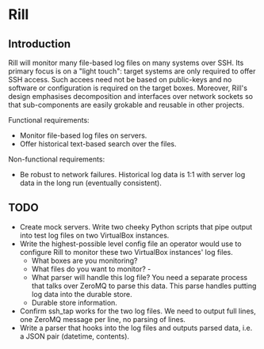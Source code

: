 Rill
====

Introduction
------------

Rill will monitor many file-based log files on many systems over SSH. Its primary focus is on a "light touch": target systems are only required to offer SSH access. Such accees need not be based on public-keys and no software or configuration is required on the target boxes.  Moreover, Rill's design emphasises decomposition and interfaces over network sockets so that sub-components are easily grokable and reusable in other projects.

Functional requirements:

-   Monitor file-based log files on servers.
-   Offer historical text-based search over the files.

Non-functional requirements:

-   Be robust to network failures. Historical log data is 1:1 with server log data in the long run (eventually consistent).

TODO
----

-   Create mock servers. Write two cheeky Python scripts that pipe output into test log files on two VirtualBox instances.
-   Write the highest-possible level config file an operator would use to configure Rill to monitor these two VirtualBox instances' log files.
    -   What boxes are you monitoring?
    -   What files do you want to monitor?    -   
    -   What parser will handle this log file? You need a separate process that talks over ZeroMQ to parse this data. This parse handles putting log data into the durable store.
    -   Durable store information.
-   Confirm ssh_tap works for the two log files. We need to output full lines, one ZeroMQ message per line, no parsing of lines.
-   Write a parser that hooks into the log files and outputs parsed data, i.e. a JSON pair (datetime, contents).

